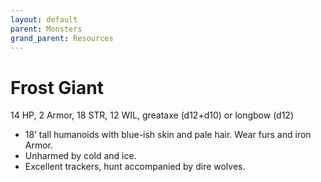 ```yaml
---
layout: default
parent: Monsters
grand_parent: Resources
---
```


# Frost Giant 

14 HP, 2 Armor, 18 STR, 12 WIL, greataxe (d12+d10) or longbow (d12)

- 18’ tall humanoids with blue-ish skin and pale hair. Wear furs and iron Armor.
- Unharmed by cold and ice.
- Excellent trackers, hunt accompanied by dire wolves.
